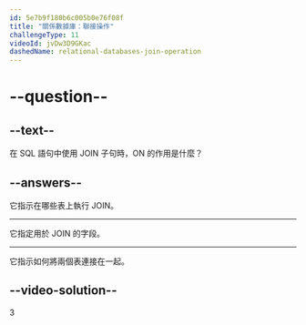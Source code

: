 ```yaml
---
id: 5e7b9f180b6c005b0e76f08f
title: "關係數據庫：聯接操作"
challengeType: 11
videoId: jvDw3D9GKac
dashedName: relational-databases-join-operation
---
```


# --question--

## --text--

在 SQL 語句中使用 JOIN 子句時，ON 的作用是什麼？

## --answers--

它指示在哪些表上執行 JOIN。

---

它指定用於 JOIN 的字段。

---

它指示如何將兩個表連接在一起。

## --video-solution--

3
